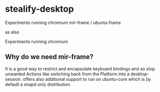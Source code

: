 # stealify-desktop
Experiments running chromium mir-frame / ubuntu-frame 

as also

Experiments running chromium


## Why do we need mir-frame?
It is a good way to restrict and encapsulate keyboard bindings and so stop unwanted Actions like switching back from the Platform into a desktop-session.
offers also additional support to run on ubuntu-core which is by default a snapd only distribution. 
